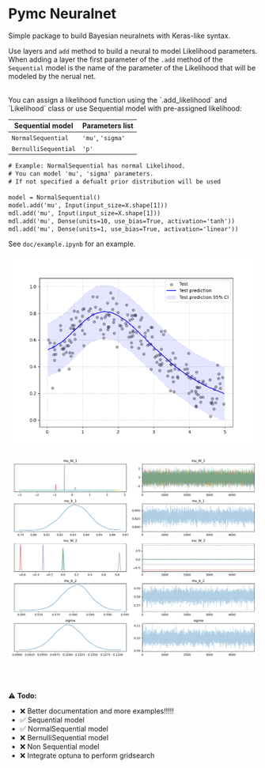 # Pymc Neuralnet
Simple package to build Bayesian neuralnets with Keras-like syntax.

Use layers and `add` method to build a neural to model Likelihood parameters.
When adding a layer the first parameter of the `.add` method of the `Sequential` model is the name of the parameter of the Likelihood that will be modeled by the nerual net.

<br>
You can assign a likelihood function using the `.add_likelihood` and `Likelihood` class or use Sequential model with pre-assigned likelihood:

| Sequential model | Parameters list |
|----------|---------|
|`NormalSequential`|`'mu'`, `'sigma'`|
|`BernulliSequential`|`'p'`|


```
# Example: NormalSequential has normal Likelihood.
# You can model 'mu', 'sigma' parameters.
# If not specified a defualt prior distribution will be used

model = NormalSequential()
model.add('mu', Input(input_size=X.shape[1]))
mdl.add('mu', Input(input_size=X.shape[1]))
mdl.add('mu', Dense(units=10, use_bias=True, activation='tanh'))
mdl.add('mu', Dense(units=1, use_bias=True, activation='linear'))
```

See `doc/example.ipynb` for an example.

![spline](https://github.com/clarkmaio/pymc_neuralnet/blob/master/doc/img/spline.png)

![trace](https://github.com/clarkmaio/pymc_neuralnet/blob/master/doc/img/trace.png)


<br><br>

:warning: **Todo:**
* :x: Better documentation and more examples!!!!!
* :white_check_mark: Sequential model
* :white_check_mark: NormalSequential model
* :x: BernulliSequential model
* :x: Non Sequential model
* :x: Integrate optuna to perform gridsearch

